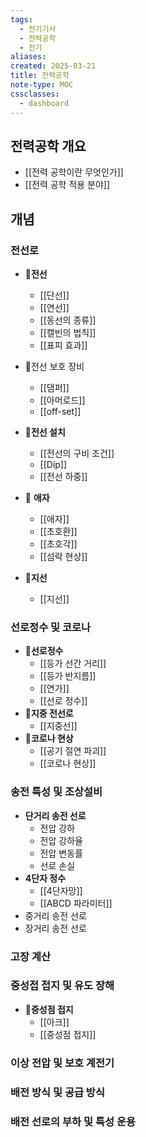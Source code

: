 ```yaml
---
tags:
  - 전기기사
  - 전력공학
  - 전기
aliases: 
created: 2025-03-21
title: 전력공학
note-type: MOC
cssclasses:
  - dashboard
---
```


## 전력공학 개요
- [[전력 공학이란 무엇인가]]
- [[전력 공학 적용 분야]]

## 개념

### 전선로

- 📖**전선**
	- [[단선]]
	- [[연선]]
	- [[동선의 종류]]
	- [[캘빈의 법칙]]
	- [[표피 효과]]
	
- 📖전선 보호 장비
	- [[댐퍼]]
	- [[아머로드]]
	- [[off-set]]
- 📖**전선 설치**
	- [[전선의 구비 조건]]
	- [[Dip]]
	- [[전선 하중]]
- 📖 **애자**
	- [[애자]]
	- [[초호환]]
	- [[초호각]]
	- [[섬락 현상]]
- 📖**지선**
	- [[지선]]

### 선로정수 및 코로나

- 📖**선로정수**
	- [[등가 선간 거리]]
	- [[등가 반지름]]
	- [[연가]]
	- [[선로 정수]]
- 📖**지중 전선로**
	- [[지중선]]
- 📖**코로나 현상**
	- [[공기 절연 파괴]]
	- [[코로나 현상]]
### 송전 특성 및 조상설비

- **단거리 송전 선로**
	- 전압 강하
	- 전압 강하율
	- 전압 변동률
	- 선로 손실
- **4단자 정수**
	- [[4단자망]]
	- [[ABCD 파라미터]]
- 중거리 송전 선로
- 장거리 송전 선로


### 고장 계산


### 중성접 접지 및 유도 장해
- 📖**중성점 접지**
	- [[아크]]
	- [[중성점 접지]]

### 이상 전압 및 보호 계전기

### 배전 방식 및 공급 방식

### 배전 선로의 부하 및 특성 운용
